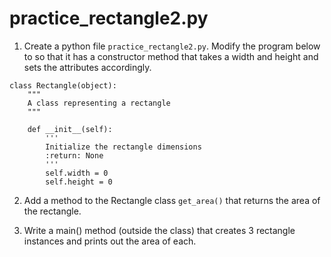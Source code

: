 # practice_rectangle2.py

1. Create a python file `practice_rectangle2.py`.  Modify the program below to so that it has a constructor method that takes a width and height
and sets the attributes accordingly.

```
class Rectangle(object):
    """
    A class representing a rectangle
    """

    def __init__(self):
        '''
        Initialize the rectangle dimensions
        :return: None
        '''
        self.width = 0
        self.height = 0
```

2.  Add a method to the Rectangle class `get_area()` that returns the area of the rectangle.

3. Write a main() method (outside the class) that creates 3 rectangle instances and prints out the area of each.